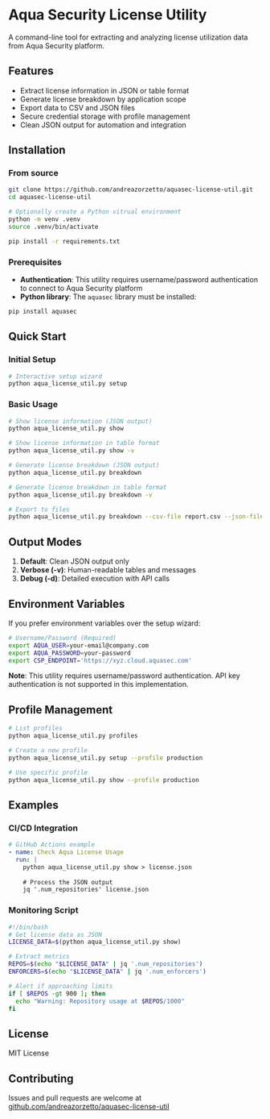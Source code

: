 # Aqua Security License Utility

A command-line tool for extracting and analyzing license utilization data from Aqua Security platform.

## Features

- Extract license information in JSON or table format
- Generate license breakdown by application scope
- Export data to CSV and JSON files
- Secure credential storage with profile management
- Clean JSON output for automation and integration

## Installation

### From source

```bash
git clone https://github.com/andreazorzetto/aquasec-license-util.git
cd aquasec-license-util

# Optionally create a Python vitrual environment
python -m venv .venv
source .venv/bin/activate

pip install -r requirements.txt
```

### Prerequisites

- **Authentication**: This utility requires username/password authentication to connect to Aqua Security platform
- **Python library**: The `aquasec` library must be installed:

```bash
pip install aquasec
```

## Quick Start

### Initial Setup

```bash
# Interactive setup wizard
python aqua_license_util.py setup
```

### Basic Usage

```bash
# Show license information (JSON output)
python aqua_license_util.py show

# Show license information in table format
python aqua_license_util.py show -v

# Generate license breakdown (JSON output)
python aqua_license_util.py breakdown

# Generate license breakdown in table format
python aqua_license_util.py breakdown -v

# Export to files
python aqua_license_util.py breakdown --csv-file report.csv --json-file report.json
```

## Output Modes

1. **Default**: Clean JSON output only
2. **Verbose (-v)**: Human-readable tables and messages
3. **Debug (-d)**: Detailed execution with API calls

## Environment Variables

If you prefer environment variables over the setup wizard:

```bash
# Username/Password (Required)
export AQUA_USER=your-email@company.com
export AQUA_PASSWORD=your-password
export CSP_ENDPOINT='https://xyz.cloud.aquasec.com'
```

**Note**: This utility requires username/password authentication. API key authentication is not supported in this implementation.

## Profile Management

```bash
# List profiles
python aqua_license_util.py profiles

# Create a new profile
python aqua_license_util.py setup --profile production

# Use specific profile
python aqua_license_util.py show --profile production
```

## Examples

### CI/CD Integration

```yaml
# GitHub Actions example
- name: Check Aqua License Usage
  run: |
    python aqua_license_util.py show > license.json
    
    # Process the JSON output
    jq '.num_repositories' license.json
```

### Monitoring Script

```bash
#!/bin/bash
# Get license data as JSON
LICENSE_DATA=$(python aqua_license_util.py show)

# Extract metrics
REPOS=$(echo "$LICENSE_DATA" | jq '.num_repositories')
ENFORCERS=$(echo "$LICENSE_DATA" | jq '.num_enforcers')

# Alert if approaching limits
if [ $REPOS -gt 900 ]; then
  echo "Warning: Repository usage at $REPOS/1000"
fi
```

## License

MIT License

## Contributing

Issues and pull requests are welcome at [github.com/andreazorzetto/aquasec-license-util](https://github.com/andreazorzetto/aquasec-license-util)